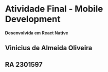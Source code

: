 # Atividade Final - Mobile Development
#### Desenvolvida em React Native

## Vinicius de Almeida Oliveira
## RA 2301597

